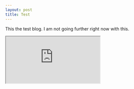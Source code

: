 ```yaml
---
layout: post
title: Test
---
```


This the test blog. I am not going further right now with this.


<script src="https://bibbase.org/show?bib=https%3A%2F%2Ftuomaseerola.github.io%2FEerola.bib&commas=true&jsonp=1"></script>

<iframe src="https://bibbase.org/show?bib=https%3A%2F%2Ftuomaseerola.github.io%2FEerola.bib&commas=true"></iframe>


<?php $contents = file_get_contents("https://bibbase.org/show?bib=https%3A%2F%2Ftuomaseerola.github.io%2FEerola.bib&commas=true"); print_r($contents); ?>

